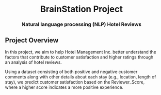 <a name="readme-top"></a>
<br />
<div align="center">

  # BrainStation Project
### Natural language processing (NLP) Hotel Reviews

  </a>


</div>

## Project Overview

In this project, we aim to help Hotel Management Inc. better understand the factors that contribute to customer satisfaction and higher ratings through an analysis of hotel reviews.

Using a dataset consisting of both positive and negative customer comments along with other details about each stay (e.g., location, length of stay), we predict customer satisfaction based on the Reviewer_Score, where a higher score indicates a more positive experience.



